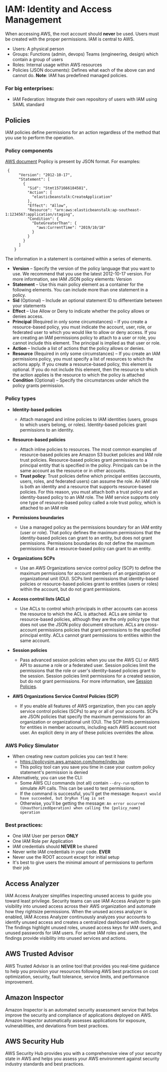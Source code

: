 # IAM: Identity and Access Management

When accessing AWS, the root account should **never** be used. Users must be created with the proper permissions. IAM is central to AWS.
- Users: A physical person
- Groups: Functions (admin, devops) Teams (engineering, design) which contain a group of users
- Roles: Internal usage within AWS resources
- Policies (JSON documents): Defines what each of the above can and cannot do. **Note**: IAM has predefined managed policies.


### For big enterprises:
- IAM Federation: Integrate their own repository of users with IAM using SAML standard

## Policies
IAM policies define permissions for an action regardless of the method that you use to perform the operation.

### Policy components
[AWS document](https://docs.aws.amazon.com/IAM/latest/UserGuide/access_policies.html)
Poplicy is present by JSON format. For examples:
```
 {
      "Version": "2012-10-17",
      "Statement": [
        {
          "Sid": "Stmt1571666184581",
          "Action": [
            "elasticbeanstalk:CreateApplication"
          ],
          "Effect": "Allow",
          "Resource": "arn:aws:elasticbeanstalk:ap-southeast-1:1234567:application/staging",
          "Condition": {
            "DateGreaterThan": {
              "aws:CurrentTime": "2019/10/18"
            }
          }
        }
      ]
    }
```

The information in a statement is contained within a series of elements.

* **Version** – Specify the version of the policy language that you want to use. We recommend that you use the latest 2012-10-17 version. For more information, see IAM JSON policy elements: Version
* **Statement** – Use this main policy element as a container for the following elements. You can include more than one statement in a policy.
* **Sid** (Optional) – Include an optional statement ID to differentiate between your statements
* **Effect** – Use Allow or Deny to indicate whether the policy allows or denies access.
* **Principal** (Required in only some circumstances) – If you create a resource-based policy, you must indicate the account, user, role, or federated user to which you would like to allow or deny access. If you are creating an IAM permissions policy to attach to a user or role, you cannot include this element. The principal is implied as that user or role.
* **Action** – Include a list of actions that the policy allows or denies.
* **Resource** (Required in only some circumstances) – If you create an IAM permissions policy, you must specify a list of resources to which the actions apply. If you create a resource-based policy, this element is optional. If you do not include this element, then the resource to which the action applies is the resource to which the policy is attached
* **Condition** (Optional) – Specify the circumstances under which the policy grants permission.

### Policy types
- **Identity-based policies**
  - Attach managed and inline policies to IAM identities (users, groups to which users belong, or roles). Identity-based policies grant permissions to an identity.

- **Resource-based policies**
  - Attach inline policies to resources. The most common examples of resource-based policies are Amazon S3 bucket policies and IAM role trust policies. Resource-based policies grant permissions to a principal entity that is specified in the policy. Principals can be in the same account as the resource or in other accounts.
  - **Trust policy**: Trust policies define which principal entities (accounts, users, roles, and federated users) can assume the role. An IAM role is both an identity and a resource that supports resource-based policies. For this reason, you must attach both a trust policy and an identity-based policy to an IAM role. The IAM service supports only one type of resource-based policy called a role trust policy, which is attached to an IAM role

- **Permissions boundaries**
  - Use a managed policy as the permissions boundary for an IAM entity (user or role). That policy defines the maximum permissions that the identity-based policies can grant to an entity, but does not grant permissions. Permissions boundaries do not define the maximum permissions that a resource-based policy can grant to an entity.

- **Organizations SCPs**
  - Use an AWS Organizations service control policy (SCP) to define the maximum permissions for account members of an organization or organizational unit (OU). SCPs limit permissions that identity-based policies or resource-based policies grant to entities (users or roles) within the account, but do not grant permissions.

- **Access control lists (ACLs)**
  - Use ACLs to control which principals in other accounts can access the resource to which the ACL is attached. ACLs are similar to resource-based policies, although they are the only policy type that does not use the JSON policy document structure. ACLs are cross-account permissions policies that grant permissions to the specified principal entity. ACLs cannot grant permissions to entities within the same account.

- **Session policies**
  - Pass advanced session policies when you use the AWS CLI or AWS API to assume a role or a federated user. Session policies limit the permissions that the role or user's identity-based policies grant to the session. Session policies limit permissions for a created session, but do not grant permissions. For more information, see [Session Policies](https://docs.aws.amazon.com/IAM/latest/UserGuide/access_policies.html#policies_session).

- **AWS Organizations Service Control Policies (SCP)**
  - If you enable all features of AWS organization, then you can apply service control policies (SCPs) to any or all of your accounts. SCPs are JSON policies that specify the maximum permissions for an organization or organizational unit (OU). The SCP limits permissions for entities in member accounts, including each AWS account root user. An explicit deny in any of these policies overrides the allow.


### AWS Policy Simulator
- When creating new custom policies you can test it here:
  - https://policysim.aws.amazon.com/home/index.jsp
  - This policy tool can you save you time in case your custom policy statement's permission is denied
- Alternatively, you can use the CLI:
    - Some AWS CLI commands (not all) contain `--dry-run` option to simulate API calls. This can be used to test permissions.
    - If the command is successful, you'll get the message: `Request would have succeeded, but DryRun flag is set`
    - Otherwise, you'll be getting the message: `An error occurred (UnauthorizedOperation) when calling the {policy_name} operation`
  
### Best practices:
- One IAM User per person **ONLY**
- One IAM Role per Application
- IAM credentials should **NEVER** be shared
- Never write IAM credentials in your code. **EVER**
- Never use the ROOT account except for initial setup
- It's best to give users the minimal amount of permissions to perform their job

## Access Analyzer
IAM Access Analyzer simplifies inspecting unused access to guide you toward least privilege. Security teams can use IAM Access Analyzer to gain visibility into unused access across their AWS organization and automate how they rightsize permissions. When the unused access analyzer is enabled, IAM Access Analyzer continuously analyzes your accounts to identify unused access and creates a centralized dashboard with findings. The findings highlight unused roles, unused access keys for IAM users, and unused passwords for IAM users. For active IAM roles and users, the findings provide visibility into unused services and actions.

## AWS Trusted Advisor
AWS Trusted Advisor is an online tool that provides you real-time guidance to help you provision your resources following AWS best practices on cost optimization, security, fault tolerance, service limits, and performance improvement.

## Amazon Inspector
Amazon Inspector is an automated security assessment service that helps improve the security and compliance of applications deployed on AWS. Amazon Inspector automatically assesses applications for exposure, vulnerabilities, and deviations from best practices.

## AWS Security Hub
AWS Security Hub provides you with a comprehensive view of your security state in AWS and helps you assess your AWS environment against security industry standards and best practices.
